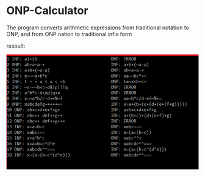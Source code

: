 # ONP-Calculator
The program converts arithmetic expressions from traditional notation to ONP,
and from ONP nation to traditional infix form

resoult:

![Image description](https://github.com/Raval97/ONP-Calculator/blob/master/resoult.PNG?raw=true)
